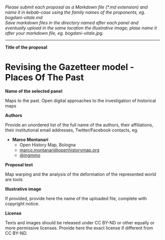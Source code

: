 *Please submit each proposal as a Markdown file (\*.md extension) and name it in kebab-case using the family names of the proponents, eg. bogdani-vitale.md  
Save markdown files in the directory named after each panel and eventually upload in the same location the illustrative image; plase name it after your markdown file, eg. bogdani-vitale.jpg.*

---

**Title of the proposal**

# Revising the Gazetteer model - Places Of The Past


**Name of the selected panel**

Maps to the past. Open digital approaches to the investigation of historical maps

**Authors**

Provide an unordered list of the full name of the authors, their affiliations, their institutional email addresses, Twitter/Facebook contacts, eg.
- **Marco Montanari**
  - Open History Map, Bologna
  - [marco.montanari@openhistorymap.org](mailto:marco.montanari@openhistorymap.org)
  - [@ingmmo](https://twitter.com/ingmmo)


**Proposal text**

Map warping and the analysis of the deformation of the represented world are tools 

**Illustrative image**

If provided, provide here the name of the uploaded file, complete with copyright notice.


**License**

Texts and images should be released under CC BY-ND or other equally or more permissive licenses. Provide here the exact license if different from CC BY-ND.
